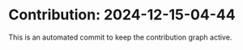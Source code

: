 # Contribution: 2024-12-15-04-44
This is an automated commit to keep the contribution graph active.
